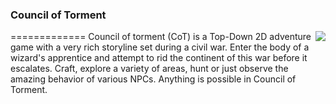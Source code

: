 <h3> Council of Torment </h3>
=============
<img align="right" src="https://github.com/octavus/Council-of-Torment/blob/master/Content/Textures/text_logo.png"></img>
Council of torment (CoT) is a Top-Down 2D adventure game with a very rich storyline set during a civil war. Enter the body of a wizard's apprentice and attempt to rid the continent of this war before it escalates. Craft, explore a variety of areas, hunt or just observe the amazing behavior of various NPCs. Anything is possible in Council of Torment.
